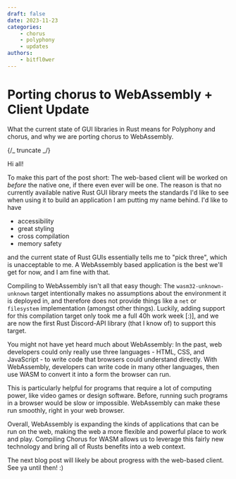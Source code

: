 ```yaml
---
draft: false
date: 2023-11-23
categories:
    - chorus
    - polyphony
    - updates
authors:
    - bitfl0wer
---
```


# Porting chorus to WebAssembly + Client Update

What the current state of GUI libraries in Rust means for Polyphony and chorus, and why we are
porting chorus to WebAssembly.

{/_ truncate _/}

Hi all!

To make this part of the post short: The web-based client will be worked on _before_ the native one,
if there even ever will be one. The reason is that no currently available native Rust GUI library
meets the standards I'd like to see when using it to build an application I am putting my name
behind. I'd like to have

- accessibility
- great styling
- cross compilation
- memory safety

and the current state of Rust GUIs essentially tells me to "pick three", which is unacceptable to
me. A WebAssembly based application is the best we'll get for now, and I am fine with that.

Compiling to WebAssembly isn't all that easy though: The `wasm32-unknown-unknown` target
intentionally makes no assumptions about the environment it is deployed in, and therefore does not
provide things like a `net` or `filesystem` implementation (amongst other things). Luckily, adding
support for this compilation target only took me a full 40h work week [:)], and we are now the first
Rust Discord-API library (that I know of) to support this target.

You might not have yet heard much about WebAssembly: In the past, web developers could only really
use three languages - HTML, CSS, and JavaScript - to write code that browsers could understand
directly. With WebAssembly, developers can write code in many other languages, then use WASM to
convert it into a form the browser can run.

This is particularly helpful for programs that require a lot of computing power, like video games or
design software. Before, running such programs in a browser would be slow or impossible. WebAssembly
can make these run smoothly, right in your web browser.

Overall, WebAssembly is expanding the kinds of applications that can be run on the web, making the
web a more flexible and powerful place to work and play. Compiling Chorus for WASM allows us to
leverage this fairly new technology and bring all of Rusts benefits into a web context.

The next blog post will likely be about progress with the web-based client. See ya until then! :)
